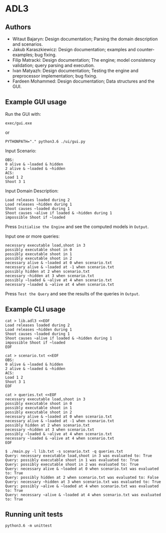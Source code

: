 # ADL3

## Authors

- Witaut Bajaryn: Design documentation; Parsing the domain description and scenarios.
- Jakub Karaszkiewicz: Design documentation; examples and counter-examples; bug fixing.
- Filip Matracki: Design documentation; The engine; model consistency validation; query parsing and execution.
- Ivan Matyazh: Design documentation; Testing the engine and preprocessor implementation; bug fixing.
- Fardeen Mohammed: Design documentation; Data structures and the GUI.

## Example GUI usage

Run the GUI with:
```
exec/gui.exe
```
or
```
PYTHONPATH="." python3.6 ./ui/gui.py
```

Input Scenario:
```
OBS:
0 alive & ~loaded & hidden
2 alive & ~loaded & ~hidden
ACS:
Load 1 2
Shoot 3 1
```

Input Domain Description:
```
Load releases loaded during 2
Load releases ~hidden during 1
Shoot causes ~loaded during 1
Shoot causes ~alive if loaded & ~hidden during 1
impossible Shoot if ~loaded
```

Press `Initialise the Engine` and see the computed models in `Output`.

Input one or more queries:
```
necessary executable load,shoot in 3
possibly executable shoot in 0
possibly executable shoot in 1
possibly executable shoot in 2
necessary alive & ~loaded at 0 when scenario.txt
necessary alive & ~loaded at -1 when scenario.txt
possibly hidden at 2 when scenario.txt
necessary ~hidden at 3 when scenario.txt
possibly ~loaded & ~alive at 4 when scenario.txt
necessary ~loaded & ~alive at 4 when scenario.txt
```

Press `Test the Query` and see the results of the queries in `Output`.

## Example CLI usage

```
cat > lib.adl3 <<EOF
Load releases loaded during 2
Load releases ~hidden during 1
Shoot causes ~loaded during 1
Shoot causes ~alive if loaded & ~hidden during 1
impossible Shoot if ~loaded
EOF

cat > scenario.txt <<EOF
OBS:
0 alive & ~loaded & hidden
2 alive & ~loaded & ~hidden
ACS:
Load 1 2
Shoot 3 1
EOF

cat > queries.txt <<EOF
necessary executable load,shoot in 3
possibly executable shoot in 0
possibly executable shoot in 1
possibly executable shoot in 2
necessary alive & ~loaded at 0 when scenario.txt
necessary alive & ~loaded at -1 when scenario.txt
possibly hidden at 2 when scenario.txt
necessary ~hidden at 3 when scenario.txt
possibly ~loaded & ~alive at 4 when scenario.txt
necessary ~loaded & ~alive at 4 when scenario.txt
EOF

$ ./main.py -l lib.txt -s scenario.txt -q queries.txt
Query: necessary executable load,shoot in 3 was evaluated to: True
Query: possibly executable shoot in 1 was evaluated to: True
Query: possibly executable shoot in 2 was evaluated to: True
Query: necessary alive & ~loaded at 0 when scenario.txt was evaluated to: True
Query: possibly hidden at 2 when scenario.txt was evaluated to: False
Query: necessary ~hidden at 3 when scenario.txt was evaluated to: True
Query: possibly ~alive & ~loaded at 4 when scenario.txt was evaluated to: True
Query: necessary ~alive & ~loaded at 4 when scenario.txt was evaluated to: True
```

## Running unit tests

```
python3.6 -m unittest
```
